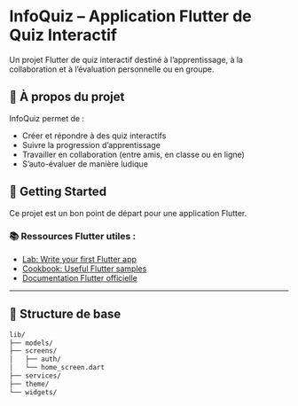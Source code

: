 # InfoQuiz – Application Flutter de Quiz Interactif

Un projet Flutter de quiz interactif destiné à l’apprentissage, à la collaboration et à l’évaluation personnelle ou en groupe.

## 🚀 À propos du projet

InfoQuiz permet de :
- Créer et répondre à des quiz interactifs
- Suivre la progression d’apprentissage
- Travailler en collaboration (entre amis, en classe ou en ligne)
- S’auto-évaluer de manière ludique

## 🔧 Getting Started

Ce projet est un bon point de départ pour une application Flutter.

### 📚 Ressources Flutter utiles :

- [Lab: Write your first Flutter app](https://docs.flutter.dev/get-started/codelab)
- [Cookbook: Useful Flutter samples](https://docs.flutter.dev/cookbook)
- [Documentation Flutter officielle](https://docs.flutter.dev/)

---

## 📁 Structure de base

```bash
lib/
├── models/
├── screens/
│   ├── auth/
│   └── home_screen.dart
├── services/
├── theme/
└── widgets/
